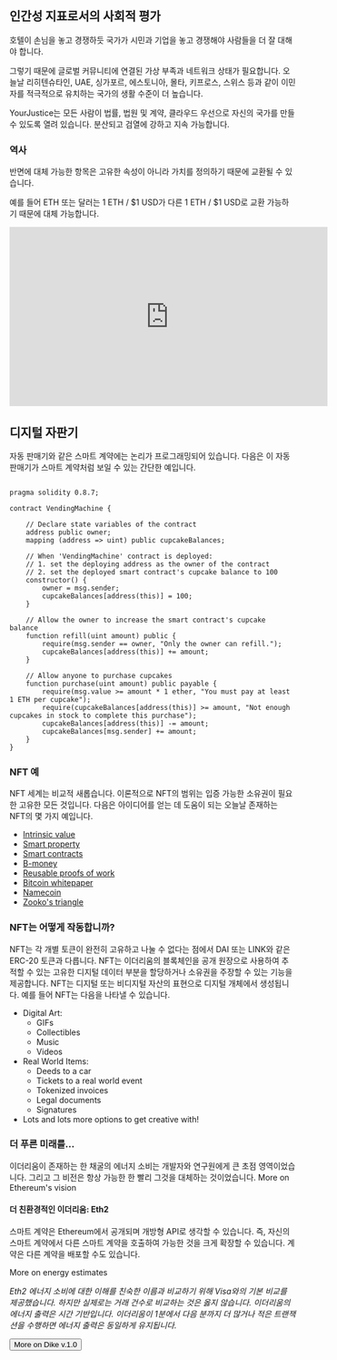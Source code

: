## 인간성 지표로서의 사회적 평가

호텔이 손님을 놓고 경쟁하듯 국가가 시민과 기업을 놓고 경쟁해야 사람들을 더 잘 대해야 합니다.

그렇기 때문에 글로벌 커뮤니티에 연결된 가상 부족과 네트워크 상태가 필요합니다. 오늘날 리히텐슈타인, UAE, 싱가포르, 에스토니아, 몰타, 키프로스, 스위스 등과 같이 이민자를 적극적으로 유치하는 국가의 생활 수준이 더 높습니다.

YourJustice는 모든 사람이 법률, 법원 및 계약, 클라우드 우선으로 자신의 국가를 만들 수 있도록 열려 있습니다. 분산되고 검열에 강하고 지속 가능합니다.

### 역사

반면에 대체 가능한 항목은 고유한 속성이 아니라 가치를 정의하기 때문에 교환될 수 있습니다.

예를 들어 ETH 또는 달러는 1 ETH / $1 USD가 다른 1 ETH / $1 USD로 교환 가능하기 때문에 대체 가능합니다.

<iframe width="560" height="315" src="https://www.youtube.com/embed/5Sn5DhLjKYI" title="YouTube video player" frameborder="0" allow="accelerometer; autoplay; clipboard-write; encrypted-media; gyroscope; picture-in-picture" allowfullscreen></iframe>

## 디지털 자판기

자동 판매기와 같은 스마트 계약에는 논리가 프로그래밍되어 있습니다. 다음은 이 자동 판매기가 스마트 계약처럼 보일 수 있는 간단한 예입니다.

<Code>
pragma solidity 0.8.7;
&nbsp;
contract VendingMachine {
    &nbsp;
    // Declare state variables of the contract
    address public owner;
    mapping (address => uint) public cupcakeBalances;
    &nbsp;
    // When 'VendingMachine' contract is deployed:
    // 1. set the deploying address as the owner of the contract
    // 2. set the deployed smart contract's cupcake balance to 100
    constructor() {
        owner = msg.sender;
        cupcakeBalances[address(this)] = 100;
    }
    &nbsp;
    // Allow the owner to increase the smart contract's cupcake balance
    function refill(uint amount) public {
        require(msg.sender == owner, "Only the owner can refill.");
        cupcakeBalances[address(this)] += amount;
    }
    &nbsp;
    // Allow anyone to purchase cupcakes
    function purchase(uint amount) public payable {
        require(msg.value >= amount * 1 ether, "You must pay at least 1 ETH per cupcake");
        require(cupcakeBalances[address(this)] >= amount, "Not enough cupcakes in stock to complete this purchase");
        cupcakeBalances[address(this)] -= amount;
        cupcakeBalances[msg.sender] += amount;
    }
}
</Code>

### NFT 예

NFT 세계는 비교적 새롭습니다. 이론적으로 NFT의 범위는 입증 가능한 소유권이 필요한 고유한 모든 것입니다. 다음은 아이디어를 얻는 데 도움이 되는 오늘날 존재하는 NFT의 몇 가지 예입니다.

* [Intrinsic value](/)
* [Smart property](/)
* [Smart contracts](/)
* [B-money](/)
* [Reusable proofs of work](/)
* [Bitcoin whitepaper](/)
* [Namecoin](/)
* [Zooko's triangle](/)

### NFT는 어떻게 작동합니까?

NFT는 각 개별 토큰이 완전히 고유하고 나눌 수 없다는 점에서 DAI 또는 LINK와 같은 ERC-20 토큰과 다릅니다. NFT는 이더리움의 블록체인을 공개 원장으로 사용하여 추적할 수 있는 고유한 디지털 데이터 부분을 할당하거나 소유권을 주장할 수 있는 기능을 제공합니다. NFT는 디지털 또는 비디지털 자산의 표현으로 디지털 개체에서 생성됩니다. 예를 들어 NFT는 다음을 나타낼 수 있습니다.

* Digital Art:
  * GIFs
  * Collectibles
  * Music
  * Videos
* Real World Items:
  * Deeds to a car
  * Tickets to a real world event
  * Tokenized invoices
  * Legal documents
  * Signatures
* Lots and lots more options to get creative with!

### 더 푸른 미래를...

이더리움이 존재하는 한 채굴의 에너지 소비는 개발자와 연구원에게 큰 초점 영역이었습니다. 그리고 그 비전은 항상 가능한 한 빨리 그것을 대체하는 것이었습니다. <Link to="/">More on Ethereum's vision</Link>

#### 더 친환경적인 이더리움: Eth2

스마트 계약은 Ethereum에서 공개되며 개방형 API로 생각할 수 있습니다. 즉, 자신의 스마트 계약에서 다른 스마트 계약을 호출하여 가능한 것을 크게 확장할 수 있습니다. 계약은 다른 계약을 배포할 수도 있습니다.

<Link to="/">More on energy estimates</Link>

*Eth2 에너지 소비에 대한 이해를 친숙한 이름과 비교하기 위해 Visa와의 기본 비교를 제공했습니다. 하지만 실제로는 거래 건수로 비교하는 것은 옳지 않습니다. 이더리움의 에너지 출력은 시간 기반입니다. 이더리움이 1분에서 다음 분까지 더 많거나 적은 트랜잭션을 수행하면 에너지 출력은 동일하게 유지됩니다.*

<Button fill="true">More on Dike v.1.0</Button>
